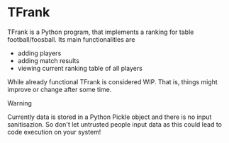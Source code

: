 # TFrank
TFrank is a Python program, that implements a ranking for table football/foosball. Its main functionalities are
  - adding players
  - adding match results
  - viewing current ranking table of all players

While already functional TFrank is considered WIP. That is, things might improve or change after some time.

>[!Warning]
>Currently data is stored in a Python Pickle object and there is no input sanitisazion. So don't let untrusted people input data as this could lead to code execution on your system!
